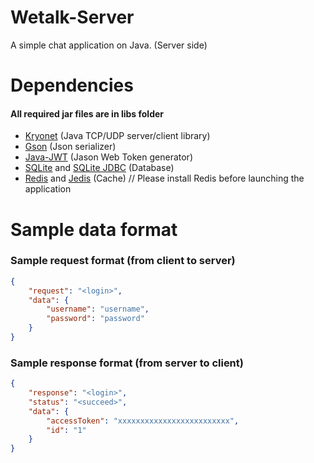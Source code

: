 # Wetalk-Server
A simple chat application on Java. (Server side)

# Dependencies
#### All required jar files are in libs folder
- [Kryonet](https://github.com/EsotericSoftware/kryonet "Kryonet") (Java TCP/UDP server/client library)
- [Gson](https://github.com/google/gson "Gson") (Json serializer)
- [Java-JWT](https://github.com/auth0/java-jwt "Java-JWT") (Jason Web Token generator)
- [SQLite](https://www.sqlite.org/index.html "SQLite") and [SQLite JDBC](https://github.com/xerial/sqlite-jdbc "SQLite JDBC") (Database)
- [Redis](https://redis.io/ "Redis") and [Jedis](https://github.com/redis/jedis "Jedis") (Cache) // Please install Redis before launching the application

# Sample data format
### Sample request format (from client to server)
```json
{
	"request": "<login>",
	"data": {
		"username": "username",
		"password": "password"
	}
}
```

### Sample response format (from server to client)
```json
{
	"response": "<login>",
	"status": "<succeed>",
	"data": {
		"accessToken": "xxxxxxxxxxxxxxxxxxxxxxxxx",
		"id": "1"
	}
}
```
